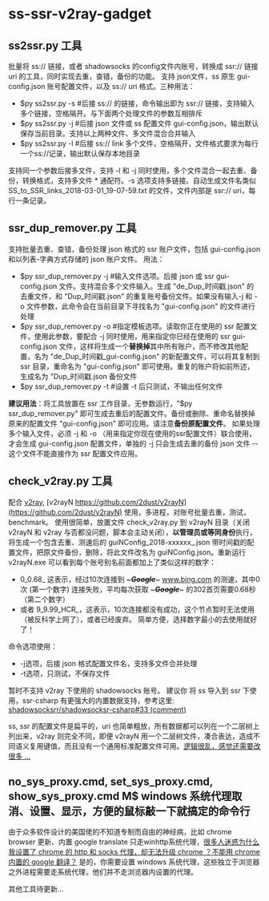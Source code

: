 ss-ssr-v2ray-gadget
=======================
## ss2ssr.py 工具

批量将 ss:// 链接，或者 shadowsocks 的config文件内账号，转换成 ssr:// 链接 uri 的工具，同时实现去重，查错，备份的功能。
支持 json文件，ss 原生 gui-config.json 账号配置文件，以及 ss:// uri 格式。三种用法：

*  $py ss2ssr.py -s #后接 ss:// 的链接，命令输出即为 ssr:// 链接，支持输入多个链接，空格隔开。与下面两个处理文件的参数互相排斥
*  $py ss2ssr.py -j #后接 json 文件或 ss 配置文件 gui-config.json，输出默认保存当前目录。支持以上两种文件、多文件混合合并输入
*  $py ss2ssr.py -l #后接 ss:// link 多个文件，空格隔开，文件格式要求为每行一个ss://记录，输出默认保存本地目录

支持同一个参数后接多文件，支持 -l 和 -j 同时使用，多个文件混合一起去重、备份，转换格式，支持多文件 * 通配符。-s 选项支持多链接。自动生成文件名类似 SS_to_SSR_links_2018-03-01_19-07-59.txt 的文件，文件内部是 ssr:// uri，每行一条记录。

## ssr_dup_remover.py 工具

支持批量去重、查错，备份处理 json 格式的 ssr 账户文件，包括 gui-config.json 和以列表-字典方式存储的 json 账户文件。
用法：

* $py ssr_dup_remover.py -j #输入文件选项。后接 json 或 ssr gui-config.json 文件。支持混合多个文件输入。生成 "de_Dup_时间戳.json" 的去重文件，和 "Dup_时间戳.json" 的重复账号备份文件。如果没有输入-j 和 -o 文件参数，此命令会在当前目录下寻找名为 "gui-config.json" 的文件进行处理
* $py ssr_dup_remover.py -o #指定模板选项。读取你正在使用的 ssr 配置文件，使用此参数，要配合 -j 同时使用，用来指定你已经在使用的 ssr gui-config.json 文件，这样将生成一个**替换掉**其中所有账户，而不修改其他配置，名为 "de_Dup_时间戳_gui-config.json" 的新配置文件，可以将其复制到 ssr 目录，重命名为 "gui-config.json" 即可使用。重复的账户将如前所述，生成名为 "Dup_时间戳.json 备份文件
* $py ssr_dup_remover.py -t #设置 -t 后只测试，不输出任何文件

**建议用法**：将工具放置在 ssr 工作目录，无参数运行，"$py ssr_dup_remover.py" 即可生成去重后的配置文件。备份或删除、重命名替换掉原来的配置文件 "gui-config.json" 即可应用。请注意**备份原配置文件**。
如果处理多个输入文件，必须 -j 和 -o （用来指定你现在使用的ssr配置文件）联合使用，才会生成 gui-config.json 配置文件，单独的 -j 只会生成去重的备份 json 文件 -- 这个文件不能直接作为 ssr 配置文件应用。

## check_v2ray.py 工具

配合 [v2ray](https://github.com/v2ray), [v2rayN https://github.com/2dust/v2rayN](https://github.com/2dust/v2rayN) 使用，多进程，对账号批量去重，测试，benchmark。
使用很简单，放置文件 check_v2ray.py 到 v2rayN 目录（关闭 v2rayN 和 v2ray 与否都没问题，脚本会主动关闭），**以管理员或等同身份**执行，将生成一个包含去重、测速后的 guiNConfig_2018-xxxxxx_.json 带时间戳的配置文件，把原文件备份，删除，将此文件改名为 guiNConfig.json。重新运行 v2rayN.exe
可以看到每个账号别名前面都加上了类似这样的数字：
* 0_0.68_ 这表示，经过10次连接到 ~~~***Google***~~~ www.bing.com 的测速，其中0次 (第一个数字) 连接失败，平均每次获取 ~~~***Google***~~~ 的302首页需要0.68秒 （第二个数字）
* 或者 9_9.99_HCR_，这表示，10次连接都没有成功，这个节点暂时无法使用（被反科学上网了），或者已经废弃。
简单方便，选择数字最小的去使用就好了！

命令选项使用：
* -j选项，后接 json 格式配置文件名，支持多文件合并处理
* -t选项，只测试，不保存文件

暂时不支持 v2ray 下使用的 shadowsocks 账号。
建议你 将 ss 导入到 ssr 下使用，ssr-csharp 有更强大的内置数据支持，参考这里: 
[shadowsocksrr/shadowsocksr-csharp#33 (comment)](https://github.com/shadowsocksrr/shadowsocksr-csharp/issues/33#issuecomment-355440457)

ss, ssr 的配置文件是扁平的，uri 也简单粗放，所有数据都可以列在一个二层树上列出来，v2ray 则完全不同，即便 v2rayN 用一个二层树文件，凑合表达，造成不同语义复用键值，而且没有一个通用标准配置文件可用。[逻辑很乱，感觉还需要改很多 ...](https://github.com/v2ray/v2ray-core/issues/990)

## no_sys_proxy.cmd, set_sys_proxy.cmd, show_sys_proxy.cmd  M$ windows 系统代理取消、设置、显示，方便的鼠标敲一下就搞定的命令行

由于众多软件设计的美国佬的不知道专制而自由的神经病，比如 chrome browser 更新、内置 google translate 只走winhttp系统代理，[很多人迷惑为什么我设置了 chrome 的 http 和 socks 代理，却无法升级 chrome ？不能用 chrome 内置的 google 翻译？](https://github.com/feliscatus/switchyomega/issues/264) 是的，你需要设置 windows 系统代理，这些独立于浏览器之外进程需要走系统代理，他们并不走浏览器内设置的代理。

其他工具待更新...

